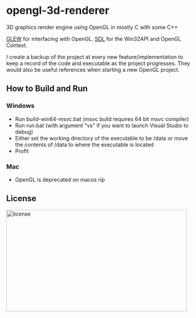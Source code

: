 # opengl-3d-renderer
3D graphics render engine using OpenGL in mostly C with some C++

[GLEW](http://glew.sourceforge.net/) for interfacing with OpenGL.
[SDL](https://www.libsdl.org/) for the Win32API and OpenGL Context. 

I create a backup of the project at every new feature/implementation to keep a record of the code and executable as the project progresses. They would also be useful references when starting a new OpenGL project.

## How to Build and Run
### Windows
- Run build-win64-msvc.bat (msvc build requires 64 bit msvc compiler)
- Run run.bat (with argument "vs" if you want to launch Visual Studio to debug)
- Either set the working directory of the executable to be /data or move the contents of /data to where the executable is located
- Profit

### Mac
- OpenGL is deprecated on macos rip

## License

<img src="https://i.imgur.com/V9VYXiR.png" alt="license" width="480" height="270">
